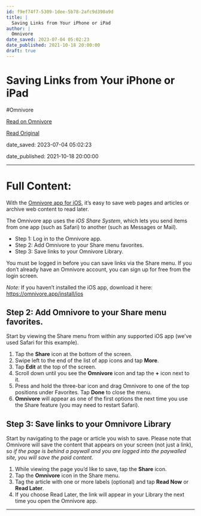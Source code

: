 ```yaml
---
id: f9ef74f7-5309-1dee-5b78-2afc9d390a9d
title: |
  Saving Links from Your iPhone or iPad
author: |
  Omnivore
date_saved: 2023-07-04 05:02:23
date_published: 2021-10-18 20:00:00
draft: true
---
```


# Saving Links from Your iPhone or iPad
#Omnivore

[Read on Omnivore](https://omnivore.app/me/saving-links-from-your-i-phone-or-i-pad-18920237b99)

[Read Original](https://blog.omnivore.app/p/saving-links-from-your-iphone-or)

date_saved: 2023-07-04 05:02:23

date_published: 2021-10-18 20:00:00

--- 

# Full Content: 

With the [Omnivore app for iOS](https://omnivore.app/install/ios), it’s easy to save web pages and articles or archive web content to read later. 

The Omnivore app uses the _iOS Share System_, which lets you send items from one app (such as Safari) to another (such as Messages or Mail). 

* Step 1: Log in to the Omnivore app.
* Step 2: Add Omnivore to your Share menu favorites.
* Step 3: Save links to your Omnivore Library.

 You must be logged in before you can save links via the Share menu. If you don’t already have an Omnivore account, you can sign up for free from the login screen. 

_Note:_ If you haven’t installed the iOS app, download it here: <https://omnivore.app/install/ios> 

## **Step 2: Add Omnivore to your Share menu favorites.** 

 Start by viewing the Share menu from within any supported iOS app (we’ve used Safari for this example). 

1. Tap the **Share** icon at the bottom of the screen.
2. Swipe left to the end of the list of app icons and tap **More**.
3. Tap **Edit** at the top of the screen.
4. Scroll down until you see the **Omnivore** icon and tap the **+** icon next to it.
5. Press and hold the three-bar icon and drag Omnivore to one of the top positions under Favorites. Tap **Done** to close the menu.
6. **Omnivore** will appear as one of the first options the next time you use the Share feature (you may need to restart Safari).

## **Step 3: Save links to your Omnivore Library** 

Start by navigating to the page or article you wish to save. Please note that Omnivore will save the content that appears on your screen (not just a link), so _if the page is behind a paywall and you are logged into the paywalled site, you will save the paid content._ 

1. While viewing the page you’d like to save, tap the **Share** icon.
2. Tap the **Omnivore** icon in the Share menu.
3. Tag the article with one or more labels (optional) and tap **Read Now** or **Read Later**.
4. If you choose Read Later, the link will appear in your Library the next time you open the Omnivore app.

---

